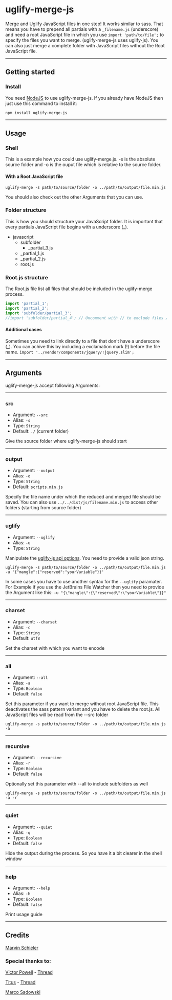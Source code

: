 # uglify-merge-js
Merge and Uglify JavaScript files in one step! It works similar to sass. That means you have to prepend all partials with a `_filename.js` (underscore) and need a root JavaScript file in which you use `import 'path/to/file';` to specify the files you want to merge. (uglify-merge-js uses uglify-js). You can also just merge a complete folder with JavaScript files without the Root JavaScript file. 

---

## Getting started

### Install
You need [NodeJS](https://nodejs.org/en/) to use uglify-merge-js. If you already have NodeJS then just use this command to install it:
```shell
npm install uglify-merge-js
```

---

## Usage
### Shell
This is a example how you could use uglify-merge.js. -s is the absolute source folder and -o is the ouput file which is relative to the source folder.
#### With a Root JavaScript file
```shell
uglify-merge -s path/to/source/folder -o ../path/to/output/file.min.js
```
You should also check out the other Arguments that you can use.
### Folder structure
This is how you should structure your JavaScript folder. It is important that every partials JavaScript file begins with a underscore (_).
* javascript
  * subfolder
    * _partial_3.js
  * _partial_1.js
  * _partial_2.js
  * root.js

### Root.js structure
The Root.js file list all files that should be included in the uglify-merge process.
```js
import 'partial_1';
import 'partial_2';
import 'subfolder/partial_3';
//import 'subfolder/partial_4'; // Uncomment with // to exclude files /**/ is not supported
```
#### Additional cases
Sometimes you need to link directly to a file that don't have a underscore (_). You can achive this by including a exclamation mark (!) before the file name.
```import '../vendor/components/jquery/!jquery.slim';```

---

## Arguments
uglify-merge-js accept following Arguments:

---

### src

* Argument: `--src`
* Alias: `-s`
* Type: `String`
* Default: `./` (current folder)

Give the source folder where uglify-merge-js should start

---

### output

* Argument: `--output`
* Alias: `-o`
* Type: `String`
* Default: `scripts.min.js`

Specify the file name under which the reduced and merged file should be saved. You can also use `../../dist/js/filename.min.js` to access other folders (starting from source folder)

---

### uglify

* Argument: `--uglify`
* Alias: `-u`
* Type: `String`

Manipulate the [uglify-js api options](https://github.com/mishoo/UglifyJS2#api-reference). You need to provide a valid json string.
```shell
uglify-merge -s path/to/source/folder -o ../path/to/output/file.min.js -u '{"mangle":{"reserved":"yourVariable"}}'
```
In some cases you have to use another syntax for the `--uglify` paramater. For Example if you use the JetBrains File Watcher then you need to provide the Argument like this: `-u "{\"mangle\":{\"reserved\":\"yourVariable\"}}"`

---

### charset

* Argument: `--charset`
* Alias: `-c`
* Type: `String`
* Default: `utf8`

Set the charset with which you want to encode

---

### all

* Argument: `--all`
* Alias: `-a`
* Type: `Boolean`
* Default: `false`

Set this parameter if you want to merge without root JavaScript file. This deactivates the sass pattern variant and you have to delete the root.js. All JavaScript files will be read from the --src folder

```shell
uglify-merge -s path/to/source/folder -o ../path/to/output/file.min.js -a
```

---

### recursive

* Argument: `--recursive`
* Alias: `-r`
* Type: `Boolean`
* Default: `false`

Optionally set this parameter with --all to include subfolders as well

```shell
uglify-merge -s path/to/source/folder -o ../path/to/output/file.min.js -a -r
```

---

### quiet

* Argument: `--quiet`
* Alias: `-q`
* Type: `Boolean`
* Default: `false`

Hide the output during the process. So you have it a bit clearer in the shell window

---

### help

* Argument: `--help`
* Alias: `-h`
* Type: `Boolean`
* Default: `false`

Print usage guide

---

## Credits
[Marvin Schieler](https://arsors.de)
### Special thanks to:
[Victor Powell](https://stackoverflow.com/users/786374/victor-powell) - [Thread](https://stackoverflow.com/a/16684530)

[Titus](https://stackoverflow.com/users/1552587/titus) - [Thread](https://stackoverflow.com/a/54381158/7475811)

[Marco Sadowski](https://github.com/MarcoPNS)